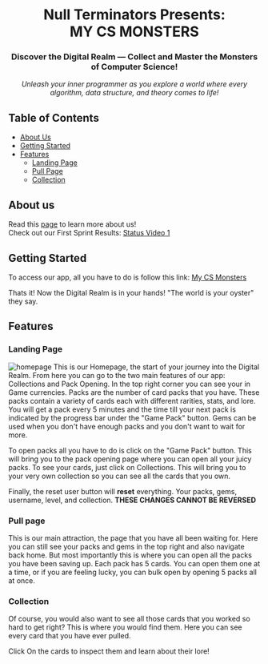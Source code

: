 <h1 align="center">
    Null Terminators Presents:
    <br>
    MY CS MONSTERS
</h1>

<article align="center">

### **Discover the Digital Realm** — **Collect and Master the Monsters of Computer Science!**
*Unleash your inner programmer as you explore a world where every algorithm, data structure, and theory comes to life!*
</article>

## Table of Contents
- [About Us](#about-us)
- [Getting Started](#getting-started)
- [Features](#features)
    - [Landing Page](#landing-page)
    - [Pull Page](#pull-page)
    - [Collection](#collection)

## About us 
Read this [page](https://github.com/cse110-sp25-group6/cse110-sp25-group6/blob/main/admin/team.md) to learn more about us! 
<br>
Check out our First Sprint Results: [Status Video 1](https://youtu.be/zg7NDSaTIAg)

## Getting Started
To access our app, all you have to do is follow this link: [My CS Monsters](https://cse110-sp25-group6.github.io/cse110-sp25-group6/source/homepage/index.html)

Thats it! Now the Digital Realm is in your hands! "The world is your oyster" they say.

## Features
### Landing Page
![homepage](/admin/assets/image.png)
This is our Homepage, the start of your journey into the Digital Realm. From here you can go to the two main features of our app: Collections and Pack Opening. In the top right corner you can see your in Game currencies. Packs are the number of card packs that you have. These packs contain a variety of cards each with different rarities, stats, and lore. You will get a pack every 5 minutes and the time till your next pack is indicated by the progress bar under the "Game Pack" button. Gems can be used when you don't have enough packs and you don't want to wait for more. 

To open packs all you have to do is click on the "Game Pack" button. This will bring you to the pack opening page where you can open all your juicy packs. To see your cards, just click on Collections. This will bring you to your very own collection so you can see all the cards that you own.

Finally, the reset user button will **reset** everything. Your packs, gems, username, level, and collection. **THESE CHANGES CANNOT BE REVERSED**

### Pull page
This is our main attraction, the page that you have all been waiting for. Here you can still see your packs and gems in the top right and also navigate back home. But most importantly this is where you can open all the packs you have been saving up. Each pack has 5 cards. You can open them one at a time, or if you are feeling lucky, you can bulk open by opening 5 packs all at once. 

### Collection
Of course, you would also want to see all those cards that you worked so hard to get right? This is where you would find them. Here you can see every card that you have ever pulled. 

Click On the cards to inspect them and learn about their lore!